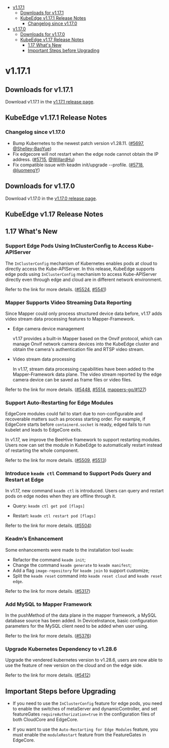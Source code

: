 * [v1.17.1](#v1171)
    * [Downloads for v1.17.1](#downloads-for-v1171)
    * [KubeEdge v1.17.1 Release Notes](#kubeedge-v1171-release-notes)
        * [Changelog since v1.17.0](#changelog-since-v1170)
* [v1.17.0](#v1170)
    * [Downloads for v1.17.0](#downloads-for-v1170)
    * [KubeEdge v1.17 Release Notes](#kubeedge-v117-release-notes)
        * [1.17 What's New](#117-whats-new)
        * [Important Steps before Upgrading](#important-steps-before-upgrading)

# v1.17.1

## Downloads for v1.17.1

Download v1.17.1 in the [v1.17.1 release page](https://github.com/kubeedge/kubeedge/releases/tag/v1.17.1).

## KubeEdge v1.17.1 Release Notes

### Changelog since v1.17.0

- Bump Kubernetes to the newest patch version v1.28.11. ([#5697](https://github.com/kubeedge/kubeedge/pull/5697), [@Shelley-BaoYue](https://github.com/Shelley-BaoYue))
- Fix edgecore will not restart when the edge node cannot obtain the IP address. ([#5715](https://github.com/kubeedge/kubeedge/pull/5715), [@WillardHu](https://github.com/WillardHu))
- Fix compatible issue with keadm init/upgrade --profile. ([#5718](https://github.com/kubeedge/kubeedge/pull/5718), [@luomengY](https://github.com/luomengY))

## Downloads for v1.17.0

Download v1.17.0 in the [v1.17.0 release page](https://github.com/kubeedge/kubeedge/releases/tag/v1.17.0).

## KubeEdge v1.17 Release Notes

## 1.17 What's New

### Support Edge Pods Using InClusterConfig to Access Kube-APIServer

The `InClusterConfig` mechanism of Kubernetes enables pods at cloud to directly access the Kube-APIServer. In this release, KubeEdge supports edge pods using `InClusterConfig` mechanism to access Kube-APIServer directly even through edge and cloud are in different network environment.

Refer to the link for more details. ([#5524](https://github.com/kubeedge/kubeedge/pull/5524), [#5541](https://github.com/kubeedge/kubeedge/pull/5541))

### Mapper Supports Video Streaming Data Reporting

Since Mapper could only process structured device data before, v1.17 adds video stream data processing features to Mapper-Framework.

- Edge camera device management

    v1.17 provides a built-in Mapper based on the Onvif protocol, which can manage Onvif network camera devices into the KubeEdge cluster and obtain the camera's authentication file and RTSP video stream.

- Video stream data processing

    In v1.17, stream data processing capabilities have been added to the Mapper-Framework data plane. The video stream reported by the edge camera device can be saved as frame files or video files.

Refer to the link for more details. ([#5448](https://github.com/kubeedge/kubeedge/pull/5448), [#5514](https://github.com/kubeedge/kubeedge/pull/5514), [mappers-go/#127](https://github.com/kubeedge/mappers-go/pull/127))

### Support Auto-Restarting for Edge Modules 

EdgeCore modules could fail to start due to non-configurable and recoverable matters such as process starting order. For example, if EdgeCore starts before `containerd.socket` is ready, edged fails to run kubelet and leads to EdgeCore exits.

In v1.17, we improve the BeeHive framework to support restarting modules. Users now can set the module in KubeEdge to automatically restart instead of restarting the whole component.

Refer to the link for more details. ([#5509](https://github.com/kubeedge/kubeedge/pull/5509), [#5513](https://github.com/kubeedge/kubeedge/pull/5513))

### Introduce `keadm ctl` Command to Support Pods Query and Restart at Edge

In v1.17, new command `keadm ctl` is introduced. Users can query and restart pods on edge nodes when they are offline through it.

- Query: `keadm ctl get pod [flags]`

- Restart:  `keadm ctl restart pod [flags]`

Refer to the link for more details. ([#5504](https://github.com/kubeedge/kubeedge/pull/5504))

### Keadm’s Enhancement

Some enhancements were made to the installation tool `keadm`:

- Refactor the command `keadm init`;
- Change the command `keadm generate` to `keadm manifest`;
- Add a flag `image-repository` for `keadm join` to support customize;
- Split the  `keadm reset` command into  `keadm reset cloud` and  `keadm reset edge`.

Refer to the link for more details. ([#5317](https://github.com/kubeedge/kubeedge/pull/5317))

### Add MySQL to Mapper Framework

In the pushMethod of the data plane in the mapper framework, a MySQL database source has been added. In DeviceInstance, basic configuration parameters for the MySQL client need to be added when user using.

Refer to the link for more details. ([#5376](https://github.com/kubeedge/kubeedge/pull/5376))

### Upgrade Kubernetes Dependency to v1.28.6 

Upgrade the vendered kubernetes version to v1.28.6, users are now able to use the feature of new version on the cloud and on the edge side.

Refer to the link for more details. ([#5412](https://github.com/kubeedge/kubeedge/pull/5412))

## Important Steps before Upgrading

- If you need to use the `InClusterConfig` feature for edge pods, you need to enable the switches of metaServer and dynamicController, and set featureGates `requireAuthorization=true` in the configuration files of both CloudCore and EdgeCore.

- If you want to use the `Auto-Restarting for Edge Modules` feature, you must enable the `moduleRestart` feature from the FeatureGates in EdgeCore.